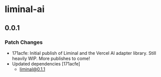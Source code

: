 # liminal-ai

## 0.0.1

### Patch Changes

- 171acfe: Initial publish of Liminal and the Vercel AI adapter library. Still heavily WIP.
  More publishes to come!
- Updated dependencies [171acfe]
  - liminal@0.1.1
